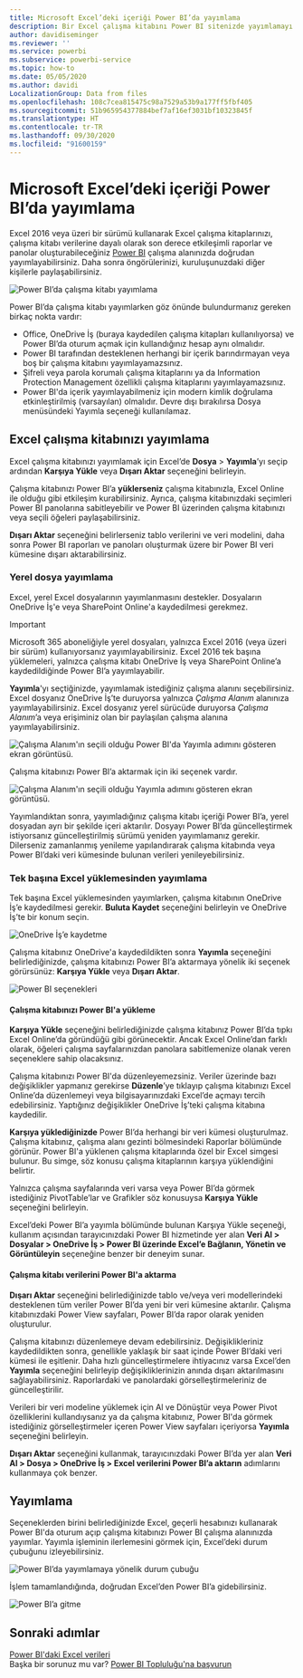 ```yaml
---
title: Microsoft Excel’deki içeriği Power BI’da yayımlama
description: Bir Excel çalışma kitabını Power BI sitenizde yayımlamayı öğrenin.
author: davidiseminger
ms.reviewer: ''
ms.service: powerbi
ms.subservice: powerbi-service
ms.topic: how-to
ms.date: 05/05/2020
ms.author: davidi
LocalizationGroup: Data from files
ms.openlocfilehash: 108c7cea815475c98a7529a53b9a177ff5fbf405
ms.sourcegitcommit: 51b965954377884bef7af16ef3031bf10323845f
ms.translationtype: HT
ms.contentlocale: tr-TR
ms.lasthandoff: 09/30/2020
ms.locfileid: "91600159"
---
```

# <a name="publish-to-power-bi-from-microsoft-excel"></a>Microsoft Excel’deki içeriği Power BI’da yayımlama
Excel 2016 veya üzeri bir sürümü kullanarak Excel çalışma kitaplarınızı, çalışma kitabı verilerine dayalı olarak son derece etkileşimli raporlar ve panolar oluşturabileceğiniz [Power BI](https://powerbi.microsoft.com) çalışma alanınızda doğrudan yayımlayabilirsiniz. Daha sonra öngörülerinizi, kuruluşunuzdaki diğer kişilerle paylaşabilirsiniz.

![Power BI’da çalışma kitabı yayımlama](media/service-publish-from-excel/pbi_uploadexport2.png)

Power BI’da çalışma kitabı yayımlarken göz önünde bulundurmanız gereken birkaç nokta vardır:

* Office, OneDrive İş (buraya kaydedilen çalışma kitapları kullanılıyorsa) ve Power BI’da oturum açmak için kullandığınız hesap aynı olmalıdır.
* Power BI tarafından desteklenen herhangi bir içerik barındırmayan veya boş bir çalışma kitabını yayımlayamazsınız.
* Şifreli veya parola korumalı çalışma kitaplarını ya da Information Protection Management özellikli çalışma kitaplarını yayımlayamazsınız.
* Power BI'da içerik yayımlayabilmeniz için modern kimlik doğrulama etkinleştirilmiş (varsayılan) olmalıdır. Devre dışı bırakılırsa Dosya menüsündeki Yayımla seçeneği kullanılamaz.

## <a name="publish-your-excel-workbook"></a>Excel çalışma kitabınızı yayımlama
Excel çalışma kitabınızı yayımlamak için Excel’de **Dosya** > **Yayımla**’yı seçip ardından **Karşıya Yükle** veya **Dışarı Aktar** seçeneğini belirleyin.

Çalışma kitabınızı Power BI’a **yüklerseniz** çalışma kitabınızla, Excel Online ile olduğu gibi etkileşim kurabilirsiniz. Ayrıca, çalışma kitabınızdaki seçimleri Power BI panolarına sabitleyebilir ve Power BI üzerinden çalışma kitabınızı veya seçili öğeleri paylaşabilirsiniz.

**Dışarı Aktar** seçeneğini belirlerseniz tablo verilerini ve veri modelini, daha sonra Power BI raporları ve panoları oluşturmak üzere bir Power BI veri kümesine dışarı aktarabilirsiniz.

### <a name="local-file-publishing"></a>Yerel dosya yayımlama
Excel, yerel Excel dosyalarının yayımlanmasını destekler. Dosyaların OneDrive İş'e veya SharePoint Online'a kaydedilmesi gerekmez.

> [!IMPORTANT]
> Microsoft 365 aboneliğiyle yerel dosyaları, yalnızca Excel 2016 (veya üzeri bir sürüm) kullanıyorsanız yayımlayabilirsiniz. Excel 2016 tek başına yüklemeleri, yalnızca çalışma kitabı OneDrive İş veya SharePoint Online’a kaydedildiğinde Power BI’a yayımlayabilir.
> 

**Yayımla**'yı seçtiğinizde, yayımlamak istediğiniz çalışma alanını seçebilirsiniz. Excel dosyanız OneDrive İş’te duruyorsa yalnızca *Çalışma Alanım* alanınıza yayımlayabilirsiniz. Excel dosyanız yerel sürücüde duruyorsa *Çalışma Alanım*’a veya erişiminiz olan bir paylaşılan çalışma alanına yayımlayabilirsiniz.

![Çalışma Alanım'ın seçili olduğu Power BI'da Yayımla adımını gösteren ekran görüntüsü.](media/service-publish-from-excel/pbi_choose_workspace.png)

Çalışma kitabınızı Power BI’a aktarmak için iki seçenek vardır.

![Çalışma Alanım'ın seçili olduğu Yayımla adımını gösteren ekran görüntüsü.](media/service-publish-from-excel/pbi_uploadexport3.png)

Yayımlandıktan sonra, yayımladığınız çalışma kitabı içeriği Power BI’a, yerel dosyadan ayrı bir şekilde içeri aktarılır. Dosyayı Power BI’da güncelleştirmek istiyorsanız güncelleştirilmiş sürümü yeniden yayımlamanız gerekir. Dilerseniz zamanlanmış yenileme yapılandırarak çalışma kitabında veya Power BI’daki veri kümesinde bulunan verileri yenileyebilirsiniz.

### <a name="publishing-from-a-standalone-excel-installation"></a>Tek başına Excel yüklemesinden yayımlama
Tek başına Excel yüklemesinden yayımlarken, çalışma kitabının OneDrive İş’e kaydedilmesi gerekir. **Buluta Kaydet** seçeneğini belirleyin ve OneDrive İş’te bir konum seçin.

![OneDrive İş’e kaydetme](media/service-publish-from-excel/pbi_savetoonedrive2.png)

Çalışma kitabınız OneDrive'a kaydedildikten sonra **Yayımla** seçeneğini belirlediğinizde, çalışma kitabınızı Power BI’a aktarmaya yönelik iki seçenek görürsünüz: **Karşıya Yükle** veya **Dışarı Aktar**.

![Power BI seçenekleri](media/service-publish-from-excel/pbi_uploadexport2.png)

#### <a name="upload-your-workbook-to-power-bi"></a>Çalışma kitabınızı Power BI'a yükleme
**Karşıya Yükle** seçeneğini belirlediğinizde çalışma kitabınız Power BI’da tıpkı Excel Online’da göründüğü gibi görünecektir. Ancak Excel Online’dan farklı olarak, öğeleri çalışma sayfalarınızdan panolara sabitlemenize olanak veren seçeneklere sahip olacaksınız.

Çalışma kitabınızı Power BI'da düzenleyemezsiniz. Veriler üzerinde bazı değişiklikler yapmanız gerekirse **Düzenle**’ye tıklayıp çalışma kitabınızı Excel Online’da düzenlemeyi veya bilgisayarınızdaki Excel’de açmayı tercih edebilirsiniz. Yaptığınız değişiklikler OneDrive İş’teki çalışma kitabına kaydedilir.

**Karşıya yüklediğinizde** Power BI’da herhangi bir veri kümesi oluşturulmaz. Çalışma kitabınız, çalışma alanı gezinti bölmesindeki Raporlar bölümünde görünür. Power BI'a yüklenen çalışma kitaplarında özel bir Excel simgesi bulunur. Bu simge, söz konusu çalışma kitaplarının karşıya yüklendiğini belirtir.

Yalnızca çalışma sayfalarında veri varsa veya Power BI’da görmek istediğiniz PivotTable’lar ve Grafikler söz konusuysa **Karşıya Yükle** seçeneğini belirleyin.

Excel’deki Power BI’a yayımla bölümünde bulunan Karşıya Yükle seçeneği, kullanım açısından tarayıcınızdaki Power BI hizmetinde yer alan **Veri Al > Dosyalar > OneDrive İş > Power BI üzerinde Excel’e Bağlanın, Yönetin ve Görüntüleyin** seçeneğine benzer bir deneyim sunar.

#### <a name="export-workbook-data-to-power-bi"></a>Çalışma kitabı verilerini Power BI'a aktarma
**Dışarı Aktar** seçeneğini belirlediğinizde tablo ve/veya veri modellerindeki desteklenen tüm veriler Power BI’da yeni bir veri kümesine aktarılır. Çalışma kitabınızdaki Power View sayfaları, Power BI’da rapor olarak yeniden oluşturulur.

Çalışma kitabınızı düzenlemeye devam edebilirsiniz. Değişiklikleriniz kaydedildikten sonra, genellikle yaklaşık bir saat içinde Power BI’daki veri kümesi ile eşitlenir. Daha hızlı güncelleştirmelere ihtiyacınız varsa Excel’den **Yayımla** seçeneğini belirleyip değişikliklerinizin anında dışarı aktarılmasını sağlayabilirsiniz. Raporlardaki ve panolardaki görselleştirmeleriniz de güncelleştirilir.

Verileri bir veri modeline yüklemek için Al ve Dönüştür veya Power Pivot özelliklerini kullandıysanız ya da çalışma kitabınız, Power BI'da görmek istediğiniz görselleştirmeler içeren Power View sayfaları içeriyorsa **Yayımla** seçeneğini belirleyin.

**Dışarı Aktar** seçeneğini kullanmak, tarayıcınızdaki Power BI’da yer alan **Veri Al > Dosya > OneDrive İş > Excel verilerini Power BI’a aktarın** adımlarını kullanmaya çok benzer.

## <a name="publishing"></a>Yayımlama
Seçeneklerden birini belirlediğinizde Excel, geçerli hesabınızı kullanarak Power BI'da oturum açıp çalışma kitabınızı Power BI çalışma alanınızda yayımlar. Yayımla işleminin ilerlemesini görmek için, Excel’deki durum çubuğunu izleyebilirsiniz.

![Power BI’da yayımlamaya yönelik durum çubuğu](media/service-publish-from-excel/pbi_publishingstatus.png)

İşlem tamamlandığında, doğrudan Excel’den Power BI’a gidebilirsiniz.

![Power BI’a gitme](media/service-publish-from-excel/pbi_gotopbi.png)

## <a name="next-steps"></a>Sonraki adımlar
[Power BI'daki Excel verileri](service-excel-workbook-files.md)  
Başka bir sorunuz mu var? [Power BI Topluluğu'na başvurun](https://community.powerbi.com/)


